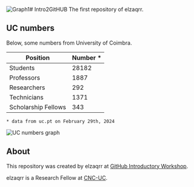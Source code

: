 ![Graph1](https://github.com/elzaqrr/Intro2GitHUB/assets/161736454/42a58c3f-edf7-417c-9199-ea2ce88ffa0b)# Intro2GitHUB
The first repository of elzaqrr.

## UC numbers

Below, some numbers from University of Coimbra.

| Position | Number * | 
| --- | --- |
| Students | 28182 |
| Professors | 1887 |
| Researchers | 292 |
| Technicians | 1371 |
| Scholarship Fellows | 343 |

```
* data from uc.pt on February 29th, 2024
```

![UC numbers graph]()



## About
This repository was created by elzaqrr at [GitHub Introductory Workshop](https://omarcostahamido.github.io/IntroToGithub/).

elzaqrr is a Research Fellow at [CNC-UC](https://cnc.uc.pt/en).
